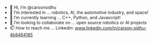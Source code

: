 - 👋 Hi, I’m @carsonsidhu
- 👀 I’m interested in ... robotics, AI, the automotive industry, and space!
- 🌱 I’m currently learning ... C++, Python, and Javascript!
- 🤝 I’m looking to collaborate on ... open source robotics or AI projects
- 📫 How to reach me ... Linkedin: www.linkedin.com/in/carson-sidhu-4b8464185

<!---
carsonsidhu/carsonsidhu is a ✨ special ✨ repository because its `README.md` (this file) appears on your GitHub profile.
You can click the Preview link to take a look at your changes.
--->
